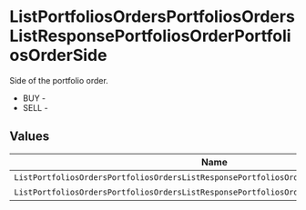 # ListPortfoliosOrdersPortfoliosOrdersListResponsePortfoliosOrderPortfoliosOrderSide

Side of the portfolio order.
* BUY - 
* SELL - 


## Values

| Name                                                                                     | Value                                                                                    |
| ---------------------------------------------------------------------------------------- | ---------------------------------------------------------------------------------------- |
| `ListPortfoliosOrdersPortfoliosOrdersListResponsePortfoliosOrderPortfoliosOrderSideBuy`  | BUY                                                                                      |
| `ListPortfoliosOrdersPortfoliosOrdersListResponsePortfoliosOrderPortfoliosOrderSideSell` | SELL                                                                                     |